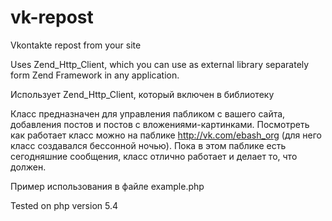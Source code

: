 vk-repost
=========

Vkontakte repost from your site

Uses Zend_Http_Client, which you can use as external library separately form Zend Framework in any application.

Использует Zend_Http_Client, который включен в библиотеку

Класс предназначен для управления пабликом с вашего сайта, добавления постов и постов с вложениями-картинками.
Посмотреть как работает класс можно на паблике http://vk.com/ebash_org (для него класс создавался бессонной ночью).
Пока в этом паблике есть сегодняшние сообщения, класс отлично работает и делает то, что должен.

Пример использования в файле example.php

Tested on php version 5.4



